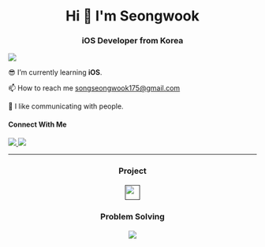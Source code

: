 <h1 align="center">Hi 🙌 I'm Seongwook</h1> 

<h3 align="center">iOS Developer from Korea</h3> 
 
![](https://komarev.com/ghpvc/?username=danieiOS&abbreviated=true)

😎 I’m currently learning **iOS**.    

📫 How to reach me songseongwook175@gmail.com   

💖 I like communicating with people.   

#### Connect With Me
<a href="https://iosong.tistory.com/">
  <img src="https://img.shields.io/badge/Tistory-eb531f.svg?style=for-the-badge&logo=tistory&logoColor=F5F7F8"/>
</a>   

<a href="https://discord.gg/6gTJSSRn7s">
  <img src="https://img.shields.io/badge/Discord-071952.svg?style=for-the-badge&logo=discord&logoColor=F5F7F8" />
</a>

* * *

<h3 align="center">Project</h3>

<h5 align="center">
 <a href="">
  <img src="" width="30" height="30"/>
 </a>
</h5>

<h3 align="center">Problem Solving</h3> 

<h5 align="center">
 <a href="https://solved.ac/songseongwook175">
  <img src="http://mazassumnida.wtf/api/v2/generate_badge?boj=songseongwook175"/>
 </a>
</h5>


